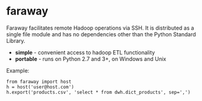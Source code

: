 # faraway
Faraway facilitates remote Hadoop operations via SSH.
It is distributed as a single file module and has
no dependencies other than the Python Standard Library.

* **simple** - convenient access to hadoop ETL functionality 
* **portable** - runs on Python 2.7 and 3+, on Windows and Unix

Example:
```
from faraway import host
h = host('user@host.com')
h.export('products.csv', 'select * from dwh.dict_products', sep=',')
```
